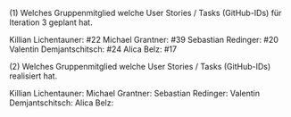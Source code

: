 (1) Welches Gruppenmitglied welche User Stories / Tasks (GitHub-IDs) für Iteration 3 geplant hat.

Killian Lichentauner: #22
Michael Grantner: #39
Sebastian Redinger: #20
Valentin Demjantschitsch: #24
Alica Belz: #17


(2) Welches Gruppenmitglied welche User Stories / Tasks (GitHub-IDs) realisiert hat.

Killian Lichentauner: 
Michael Grantner:
Sebastian Redinger: 
Valentin Demjantschitsch: 
Alica Belz: 
